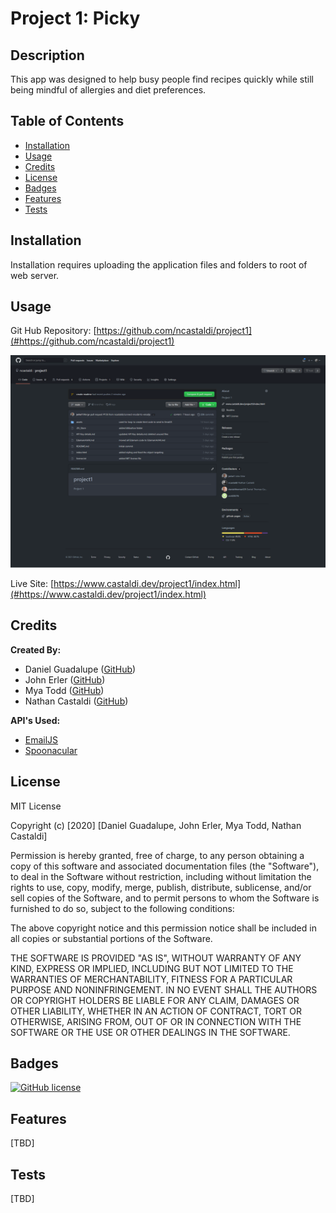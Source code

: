 # Project 1: Picky

## Description 

This app was designed to help busy people find recipes quickly while still being mindful of allergies and diet preferences.
## Table of Contents

* [Installation](#installation)
* [Usage](#usage)
* [Credits](#credits)
* [License](#license)
* [Badges](#badges)
* [Features](#features)
* [Tests](#tests)
## Installation

Installation requires uploading the application files and folders to root of web server.
## Usage 

Git Hub Repository: [https://github.com/ncastaldi/project1](#https://github.com/ncastaldi/project1)

![Repo Screenshot](./assets/images/repo-screenshot.png)

Live Site: [https://www.castaldi.dev/project1/index.html](#https://www.castaldi.dev/project1/index.html)
## Credits

**Created By:**
* Daniel Guadalupe ([GitHub](#https://github.com/danielthomas129))
* John Erler ([GitHub](#https://github.com/jerler1))
* Mya Todd ([GitHub](#https://github.com/mt428376))
* Nathan Castaldi ([GitHub](#https://github.com/ncastaldi))

**API's Used:**
* [EmailJS](#https://www.emailjs.com/)
* [Spoonacular](#https://spoonacular.com/)
## License

MIT License

Copyright (c) [2020] [Daniel Guadalupe, John Erler, Mya Todd, Nathan Castaldi]

Permission is hereby granted, free of charge, to any person obtaining a copy
of this software and associated documentation files (the "Software"), to deal
in the Software without restriction, including without limitation the rights
to use, copy, modify, merge, publish, distribute, sublicense, and/or sell
copies of the Software, and to permit persons to whom the Software is
furnished to do so, subject to the following conditions:

The above copyright notice and this permission notice shall be included in all
copies or substantial portions of the Software.

THE SOFTWARE IS PROVIDED "AS IS", WITHOUT WARRANTY OF ANY KIND, EXPRESS OR
IMPLIED, INCLUDING BUT NOT LIMITED TO THE WARRANTIES OF MERCHANTABILITY,
FITNESS FOR A PARTICULAR PURPOSE AND NONINFRINGEMENT. IN NO EVENT SHALL THE
AUTHORS OR COPYRIGHT HOLDERS BE LIABLE FOR ANY CLAIM, DAMAGES OR OTHER
LIABILITY, WHETHER IN AN ACTION OF CONTRACT, TORT OR OTHERWISE, ARISING FROM,
OUT OF OR IN CONNECTION WITH THE SOFTWARE OR THE USE OR OTHER DEALINGS IN THE
SOFTWARE.
## Badges

[![GitHub license](https://img.shields.io/github/license/ncastaldi/project1?style=for-the-badge)](https://github.com/ncastaldi/project1/blob/main/license.txt)


## Features

[TBD]
## Tests

[TBD]